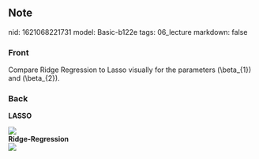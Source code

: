 ## Note
nid: 1621068221731
model: Basic-b122e
tags: 06_lecture
markdown: false

### Front
Compare Ridge Regression to Lasso visually for the parameters \(\beta_{1}\) and \(\beta_{2}\).

### Back
<b>LASSO</b>
<div><img src=
paste-7386e411d647e6c222733dada1af3b45c0649c5c.jpg></div>
<div>
  <b>Ridge-Regression</b>
  <div><img src=
  "paste-0109096f1c048b787ec01c4c0b2c342db8d07d1f.jpg"></div>
</div>
